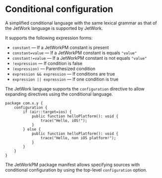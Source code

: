 # Conditional configuration

A simplified conditional language with the same lexical grammar as that of the JetWork language is supported by JetWork.

It supports the following expression forms:

* `constant` — If a JetWorkPM constant is present
* `constant=value` — If a JetWorkPM constant is equals `"value"`
* `constant!=value` — If a JetWorkPM constant is not equals `"value"`
* `!expression` — If condition is false
* `(expression)` — Parenthesized condition
* `expression && expression` — If conditions are true
* `expression || expression` — If one condition is true

The JetWork language supports the `configuration` directive to allow expanding directives using the conditional language.

```
package com.x.y {
    configuration {
        if (air::target=ios) {
            public function helloPlatform(): void {
                trace("Hello, iOS!");
            }
        } else {
            public function helloPlatform(): void {
                trace("Hello, non iOS platform!");
            }
        }
    }
}
```

The JetWorkPM package manifest allows specifying sources with conditional configuration by using the top-level `configuration` option.